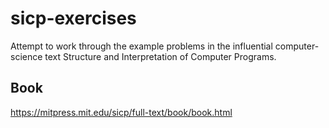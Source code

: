 # sicp-exercises
Attempt to work through the example problems in the influential computer-science text Structure and Interpretation of Computer Programs.


## Book

https://mitpress.mit.edu/sicp/full-text/book/book.html
